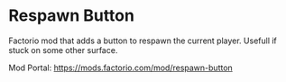 # Respawn Button

Factorio mod that adds a button to respawn the current player. Usefull if stuck on some other surface.

Mod Portal: https://mods.factorio.com/mod/respawn-button
